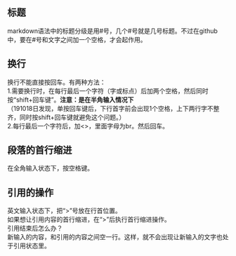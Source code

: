 ## 标题  
markdown语法中的标题分级是用#号，几个#号就是几号标题。不过在github中，要在#号和文字之间加一个空格，才会起作用。  
## 换行  
换行不能直接按回车。有两种方法：  
1.需要换行时，在每行最后一个字符（字或标点）后加两个空格，然后同时按“shift+回车键”。**注意：是在半角输入情况下**  
（191018日发现，单按回车键后，下行首字前会出现1个空格，上下两行字不整齐，同时按shift+回车键就避免这个问题。）  
2.每行最后一个字符后，加<>，里面字母为br。然后回车。<br>  
## 段落的首行缩进  
在全角输入状态下，按空格键。
## 引用的操作  
英文输入状态下，把“>”号放在行首位置。  
如果想让引用内容的首行缩进，在“>”后执行首行缩进操作。  
引用结束后怎么办？  
新输入的内容，和引用的内容之间空一行。这样，就不会出现让新输入的文字也处于引用状态里。  
